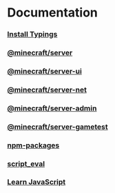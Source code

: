 # Documentation

### [Install Typings](./TypeScript/install-typings.md)

### [@minecraft/server](./MinecraftApi/%40minecraft/server/)

### [@minecraft/server-ui](./MinecraftApi/%40minecraft/server-ui/)

### [@minecraft/server-net](./MinecraftApi/%40minecraft/server-net/)

### [@minecraft/server-admin](./MinecraftApi/%40minecraft/server-admin/)

### [@minecraft/server-gametest](./MinecraftApi/%40minecraft/server-gametest/)

### [npm-packages](./MinecraftApi/npm-packages.md)

### [script_eval](./MinecraftApi/script_eval.md)

### [Learn JavaScript](./JavaScript/)